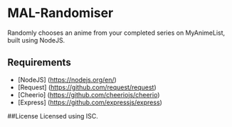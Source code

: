 # MAL-Randomiser
Randomly chooses an anime from your completed series on MyAnimeList, built using NodeJS.

## **Requirements**
* [NodeJS] (https://nodejs.org/en/)
* [Request] (https://github.com/request/request)
* [Cheerio] (https://github.com/cheeriojs/cheerio)
* [Express] (https://github.com/expressjs/express)

##License
Licensed using ISC.
